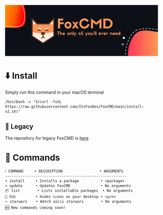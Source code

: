![Banner](https://github.com/ItsFoxDev/FoxCMD/raw/main/banner.png)
---
# ⬇️ Install
Simply run this command in your macOS terminal
```
/bin/bash -c "$(curl -fsSL https://raw.githubusercontent.com/ItsFoxDev/FoxCMD/main/install-v2.sh)" 
```
## 📜 Legacy
The repository for legacy FoxCMD is [here](https://github.com/ItsFoxDev/FoxCMD-Legacy)

# 📄 Commands
```
ℹ️ COMMAND     • DESCRIPTION                 • ARGUMENTS
--------------------------------------------------------
⬇️ install     • Installs a package          • <package>
⬆️ update      • Updates FoxCMD              • No arguments
📦 list        • Lists installable packages  • No arguments
👀 hdi         • Hides icons on your desktop • <y/n>
⭐️ starwars    • Watch ascii starwars        • No arguments
🆕 New commands coming soon!
```
